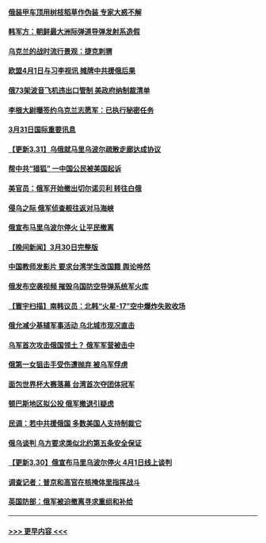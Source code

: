 #### [俄装甲车顶用树枝稻草作伪装 专家大惑不解](../pages/prog202/a103388329.md?t=03312203) 
#### [韩军方：朝鲜最大洲际弹道导弹发射系造假](../pages/prog202/a103388319.md?t=03312203) 
#### [乌克兰的战时流行景观：捷克刺猬](../pages/prog202/a103388302.md?t=03312203) 
#### [欧盟4月1日与习李视讯 摊牌中共援俄后果](../pages/prog202/a103388227.md?t=03312203) 
#### [俄73架波音飞机违出口管制 美政府纳制裁清单](../pages/prog202/a103388253.md?t=03312203) 
#### [李根大尉曝签约乌克兰志愿军：已执行秘密任务](../pages/prog202/a103388247.md?t=03312203) 
#### [3月31日国际重要讯息](../pages/prog202/a103388213.md?t=03312203) 
#### [【更新3.31】乌俄就马里乌波尔疏散走廊达成协议](../pages/prog202/a103388200.md?t=03312203) 
#### [帮中共“猎狐” 一中国公民被美国起诉](../pages/prog202/a103388185.md?t=03312203) 
#### [美官员：俄军开始撤出切尔诺贝利 转往白俄](../pages/prog202/a103388175.md?t=03312203) 
#### [侵乌之际 俄军侦查舰往返对马海峡](../pages/prog202/a103388133.md?t=03312203) 
#### [俄宣布马里乌波尔停火 让平民撤离](../pages/prog202/a103388095.md?t=03312203) 
#### [【晚间新闻】3月30日完整版](../pages/prog202/a103387997.md?t=03312203) 
#### [中国教师发影片 要求台湾学生改国籍 舆论哗然](../pages/prog202/a103388017.md?t=03312203) 
#### [俄发布空袭视频 摧毁乌国防空导弹系统军火库](../pages/prog202/a103388012.md?t=03312203) 
#### [【寰宇扫描】南韩议员：北韩“火星-17”空中爆炸失败收场](../pages/prog202/a103388020.md?t=03312203) 
#### [俄允减少基辅军事活动 乌北城市现况直击](../pages/prog202/a103388024.md?t=03312203) 
#### [乌军首次攻击俄国领土？ 俄军军营被击中](../pages/prog202/a103387907.md?t=03312203) 
#### [俄第一女狙击手受伤遭抛弃 被乌军俘虏](../pages/prog202/a103387910.md?t=03312203) 
#### [面包世界杯大赛落幕 台湾首次夺团体冠军](../pages/prog202/a103387826.md?t=03312203) 
#### [顿巴斯地区拟公投 俄军撤退引疑虑](../pages/prog202/a103387721.md?t=03312203) 
#### [民调：若中共援俄国 多数美国人支持制裁它](../pages/prog202/a103387660.md?t=03312203) 
#### [俄乌谈判 乌方要求类似北约第五条安全保证](../pages/prog202/a103387625.md?t=03312203) 
#### [【更新3.30】俄宣布马里乌波尔停火 4月1日线上谈判](../pages/prog202/a103387266.md?t=03312203) 
#### [调查记者：普京和高官在核掩体里指挥战斗](../pages/prog202/a103387410.md?t=03312203) 
#### [英国防部：俄军被迫撤离寻求重组和补给](../pages/prog202/a103387365.md?t=03312203) 

----
#### [ >>> 更早内容 <<< ](../indexes/prog202-earlier.md)
